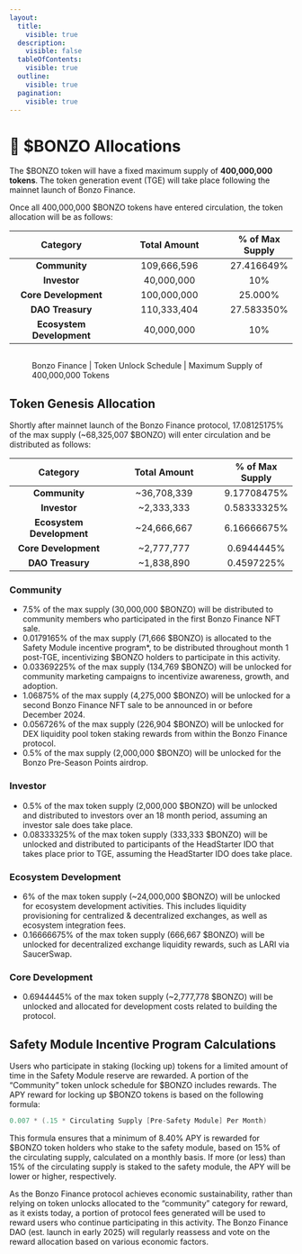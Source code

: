 ```yaml
---
layout:
  title:
    visible: true
  description:
    visible: false
  tableOfContents:
    visible: true
  outline:
    visible: true
  pagination:
    visible: true
---
```


# 🥧 $BONZO Allocations

The $BONZO token will have a fixed maximum supply of **400,000,000** **tokens**. The token generation event (TGE) will take place following the mainnet launch of Bonzo Finance.

Once all 400,000,000 $BONZO tokens have entered circulation, the token allocation will be as follows:

<table><thead><tr><th width="204" align="center">Category</th><th width="229" align="center">Total Amount</th><th align="center">% of Max Supply</th></tr></thead><tbody><tr><td align="center"><strong>Community</strong></td><td align="center">109,666,596</td><td align="center">27.416649%</td></tr><tr><td align="center"><strong>Investor</strong></td><td align="center">40,000,000</td><td align="center">10%</td></tr><tr><td align="center"><strong>Core Development</strong></td><td align="center">100,000,000</td><td align="center">25.000%</td></tr><tr><td align="center"><strong>DAO Treasury</strong></td><td align="center">110,333,404</td><td align="center">27.583350%</td></tr><tr><td align="center"><strong>Ecosystem Development</strong></td><td align="center">40,000,000</td><td align="center">10%</td></tr></tbody></table>

<figure><img src=".gitbook/assets/Screenshot 2024-11-12 at 11.04.10 PM.png" alt=""><figcaption><p>Bonzo Finance | Token Unlock Schedule | Maximum Supply of 400,000,000 Tokens</p></figcaption></figure>

## Token Genesis Allocation

Shortly after mainnet launch of the Bonzo Finance protocol, 17.08125175% of the max supply (\~68,325,007 $BONZO) will enter circulation and be distributed as follows:

<table><thead><tr><th width="190" align="center">Category</th><th width="226" align="center">Total Amount</th><th align="center">% of Max Supply</th></tr></thead><tbody><tr><td align="center"><strong>Community</strong></td><td align="center">~36,708,339</td><td align="center">9.17708475%</td></tr><tr><td align="center"><strong>Investor</strong></td><td align="center">~2,333,333</td><td align="center">0.58333325%</td></tr><tr><td align="center"><strong>Ecosystem Development</strong></td><td align="center">~24,666,667</td><td align="center">6.16666675%</td></tr><tr><td align="center"><strong>Core Development</strong></td><td align="center">~2,777,777</td><td align="center">0.6944445%</td></tr><tr><td align="center"><strong>DAO Treasury</strong></td><td align="center">~1,838,890</td><td align="center">0.4597225%</td></tr></tbody></table>

### **Community**

* 7.5% of the max supply (30,000,000 $BONZO) will be distributed to community members who participated in the first Bonzo Finance NFT sale.
* 0.0179165% of the max supply (71,666 $BONZO) is allocated to the Safety Module incentive program\*, to be distributed throughout month 1 post-TGE, incentivizing $BONZO holders to participate in this activity.
* 0.03369225% of the max supply (134,769 $BONZO) will be unlocked for community marketing campaigns to incentivize awareness, growth, and adoption.
* 1.06875% of the max supply (4,275,000 $BONZO) will be unlocked for a second Bonzo Finance NFT sale to be announced in or before December 2024.
* 0.056726% of the max supply (226,904 $BONZO) will be unlocked for DEX liquidity pool token staking rewards from within the Bonzo Finance protocol.
* 0.5% of the max supply (2,000,000 $BONZO) will be unlocked for the Bonzo Pre-Season Points airdrop.

### **Investor**

* 0.5% of the max token supply (2,000,000 $BONZO) will be unlocked and distributed to investors over an 18 month period, assuming an investor sale does take place.
* 0.08333325% of the max token supply (333,333 $BONZO) will be unlocked and distributed to participants of the HeadStarter IDO that takes place prior to TGE, assuming the HeadStarter IDO does take place.

### **Ecosystem Development**

* 6% of the max token supply (\~24,000,000 $BONZO) will be unlocked for ecosystem development activities. This includes liquidity provisioning for centralized & decentralized exchanges, as well as ecosystem integration fees.
* 0.16666675% of the max token supply (666,667 $BONZO) will be unlocked for decentralized exchange liquidity rewards, such as LARI via SaucerSwap.

### **Core Development**

* 0.6944445% of the max token supply (\~2,777,778 $BONZO) will be unlocked and allocated for development costs related to building the protocol.

## **Safety Module Incentive Program Calculations**

Users who participate in staking (locking up) tokens for a limited amount of time in the Safety Module reserve are rewarded. A portion of the “Community” token unlock schedule for $BONZO includes rewards. The APY reward for locking up $BONZO tokens is based on the following formula:

```java
0.007 * (.15 * Circulating Supply [Pre-Safety Module] Per Month)
```

This formula ensures that a minimum of 8.40% APY is rewarded for $BONZO token holders who stake to the safety module, based on 15% of the circulating supply, calculated on a monthly basis. If more (or less) than 15% of the circulating supply is staked to the safety module, the APY will be lower or higher, respectively.

As the Bonzo Finance protocol achieves economic sustainability, rather than relying on token unlocks allocated to the “community” category for reward, as it exists today, a portion of protocol fees generated will be used to reward users who continue participating in this activity. The Bonzo Finance DAO (est. launch in early 2025) will regularly reassess and vote on the reward allocation based on various economic factors.
